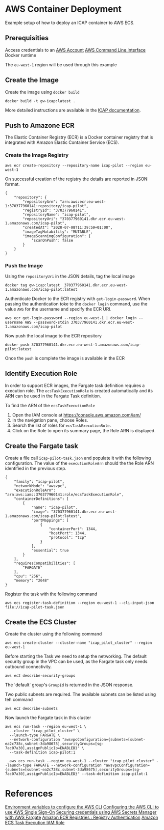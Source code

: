 # AWS Container Deployment
Example setup of how to deploy an ICAP container to AWS ECS. 

## Prerequisities
Access credentials to an [AWS Account](https://aws.amazon.com/)
[AWS Command Line Interface](https://aws.amazon.com/cli/)
Docker runtime

The `eu-west-1` region will be used through this example

## Create the Image

Create the image  using `docker build`
```
docker build -t gw-icap:latest .
```

More detailed instructions are available in the [ICAP documentation](https://github.com/filetrust/c-icap/blob/master/Documentation/building_icap_docker_image.md).

## Push to Amazone ECR

The Elastic Container Registry (ECR) is a Docker container registry that is integrated with Amazon Elastic Container Service (ECS).

### Create the Image Registry

```
aws ecr create-repository --repository-name icap-pilot --region eu-west-1

```

On successful creation of the registry the details are reported in JSON format.
```
{
    "repository": {
        "repositoryArn": "arn:aws:ecr:eu-west-1:370377960141:repository/icap-pilot",
        "registryId": "370377960141",
        "repositoryName": "icap-pilot",
        "repositoryUri": "370377960141.dkr.ecr.eu-west-1.amazonaws.com/icap-pilot",
        "createdAt": "2020-07-08T11:39:59+01:00",
        "imageTagMutability": "MUTABLE",
        "imageScanningConfiguration": {
            "scanOnPush": false
        }
    }
}
```

### Push the Image

Using the `repositoryUri` in the JSON details, tag the local image
```
docker tag gw-icap:latest  370377960141.dkr.ecr.eu-west-1.amazonaws.com/icap-pilot:latest
```

Authenticate Docker to the ECR registry with `get-login-password`. When passing the authentication toke to the `docker login` command, use the value `AWS` for the username and specify the ECR URI.
```
aws ecr get-login-password --region eu-west-1 | docker login --username AWS --password-stdin 370377960141.dkr.ecr.eu-west-1.amazonaws.com/icap-pilot
```

Now push the local image to the ECR repository
```
docker push 370377960141.dkr.ecr.eu-west-1.amazonaws.com/icap-pilot:latest
```
Once the `push` is complete the image is available in the ECR

## Identify Execution Role
In order to support ECR images, the Fargate task definition requires a execution role. The `ecsTaskExecutionRole` is created automatically and its ARN can be used in the Fargate Task definition.

To find the ARN of the `ecsTaskExecutionRole`
1. Open the IAM console at https://console.aws.amazon.com/iam/
1. In the navigation pane, choose Roles.
1. Search the list of roles for `ecsTaskExecutionRole`. 
1. Click on the Role to open its summary page, the Role ARN is displayed.

## Create the Fargate task
Create a file call `icap-pilot-task.json` and populate it with the following configuration. The value of the `executionRoleArn` should the the Role ARN identified in the previous step.
```
{
    "family": "icap-pilot", 
    "networkMode": "awsvpc", 
    "executionRoleArn": "arn:aws:iam::370377960141:role/ecsTaskExecutionRole",
    "containerDefinitions": [
        {
            "name": "icap-pilot", 
            "image": "370377960141.dkr.ecr.eu-west-1.amazonaws.com/icap-pilot:latest", 
            "portMappings": [
                {
                    "containerPort": 1344, 
                    "hostPort": 1344, 
                    "protocol": "tcp"
                }
            ],            
            "essential": true
        }
    ], 
    "requiresCompatibilities": [
        "FARGATE"
    ], 
    "cpu": "256", 
    "memory": "2048"
}
```
Register the task with the following command
```
aws ecs register-task-definition --region eu-west-1 --cli-input-json file://icap-pilot-task.json
```

## Create the ECS Cluster
Create the cluster using the following command
```
aws ecs create-cluster --cluster-name "icap_pilot_cluster" --region eu-west-1
```

Before starting the Task we need to setup the networking.
The default security group in the VPC can be used, as the Fargate task only needs outbound connectivity.
```
aws ec2 describe-security-groups
```
The 'default' group's `GroupId` is returned in the JSON response.

Two public subnets are required. The available subnets can be listed using teh command
```
aws ec2 describe-subnets
```

Now launch the Fargate task in this cluster
```
aws ecs run-task --region eu-west-1 \
  --cluster "icap_pilot_cluster" \
  --launch-type FARGATE \
  --network-configuration "awsvpcConfiguration={subnets=[subnet-ea2c738c,subnet-3da98675],securityGroups=[sg-7ac07a30],assignPublicIp=ENABLED}" \
  --task-definition icap-pilot:1
  
  aws ecs run-task --region eu-west-1 --cluster "icap_pilot_cluster" --launch-type FARGATE --network-configuration "awsvpcConfiguration={subnets=[subnet-ea2c738c,subnet-3da98675],securityGroups=[sg-7ac07a30],assignPublicIp=ENABLED}" --task-definition icap-pilot:1
```

# References
[Environment variables to configure the AWS CLI](https://docs.aws.amazon.com/cli/latest/userguide/cli-configure-envvars.html?icmpid=docs_sso_user_portal)
[Configuring the AWS CLI to use AWS Single Sign-On](https://docs.aws.amazon.com/cli/latest/userguide/cli-configure-sso.html)
[Securing credentials using AWS Secrets Manager with AWS Fargate](https://aws.amazon.com/blogs/compute/securing-credentials-using-aws-secrets-manager-with-aws-fargate/)
[Amazon ECR Registries : Registry Authentication](https://docs.aws.amazon.com/AmazonECR/latest/userguide/Registries.html)
[Amazon ECS Task Execution IAM Role](https://docs.aws.amazon.com/AmazonECS/latest/developerguide/task_execution_IAM_role.html)